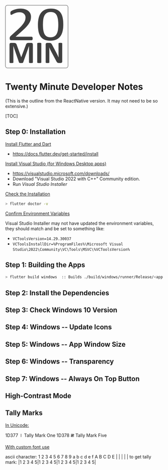 ![Twenty Minute](BuildResources/icons/20min_logo.png "Twenty Minute")

# Twenty Minute Developer Notes

(This is the outline from the ReactNative version. It may not need to be so extensive.)

[TOC]

## Step 0: Installation 

 <u>Install Flutter and Dart</u>

- https://docs.flutter.dev/get-started/install

<u>Install Visual Studio (for Windows Desktop apps)</u>

- https://visualstudio.microsoft.com/downloads/ 
- Download "Visual Studio 2022 with C++" Community edition.
- Run *Visual Studio Installer*

<u>Check the Installation</u>

```bash
> flutter doctor -v
```

<u>Confirm Environment Variables</u>

Visual Studio Installer may not have updated the environment variables, they should match and be set to something like:

- `VCToolsVersion=14.29.30037`
- `VCToolsInstallDir=%ProgramFiles%\Microsoft Visual Studio\2022\Community\VC\Tools\MSVC\%VCToolsVersion%`

## Step 1: Building the Apps

```bash
> flutter build windows  :: Builds ./build/windows/runner/Release/<app name>.exe
```

## Step 2: Install the Dependencies

## Step 3: Check Windows 10 Version

## Step 4: Windows -- Update Icons

## Step 5: Windows -- App Window Size

## Step 6: Windows -- Transparency

## Step 7: Windows -- Always On Top Button

## High-Contrast Mode

## Tally Marks

<u>In Unicode:</u>

1D377 &#x1D377; Tally Mark One
1D378 &#x1D378; Tally Mark Five

<u>With custom font use</u>

ascii character:     1 2 3 4 5 6 7 8 9 a b c d e f  A B C D E
                             |              |              |              |              |
to get tally mark:  |1 2 3 4 5|1 2 3 4 5|1 2 3 4 5|1 2 3 4 5|

